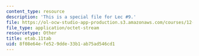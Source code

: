 ```yaml
---
content_type: resource
description: 'This is a special file for Lec #9.'
file: https://ol-ocw-studio-app-production.s3.amazonaws.com/courses/12-540-principles-of-the-global-positioning-system-spring-2012/8f08e64efe529dde33b1ab75ad546cd1_etab.11tab
file_type: application/octet-stream
resourcetype: Other
title: etab.11tab
uid: 8f08e64e-fe52-9dde-33b1-ab75ad546cd1
---
```

